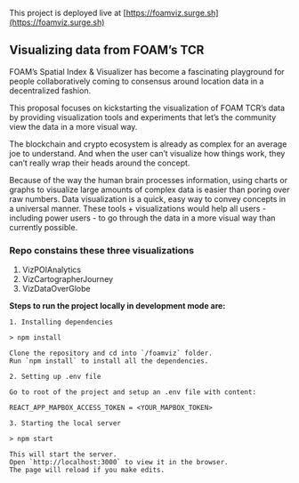 This project is deployed live at [https://foamviz.surge.sh](https://foamviz.surge.sh)

##  Visualizing data from FOAM’s TCR

FOAM’s Spatial Index & Visualizer has become a fascinating playground for people collaboratively coming to consensus around location data in a decentralized fashion.

This proposal focuses on kickstarting the visualization of FOAM TCR’s data by providing visualization tools and experiments that let’s the community view the data in a more visual way.

The blockchain and crypto ecosystem is already as complex for an average joe to understand. And when the user can’t visualize how things work, they can’t really wrap their heads around the concept.

Because of the way the human brain processes information, using charts or graphs to visualize large amounts of complex data is easier than poring over raw numbers. Data visualization is a quick, easy way to convey concepts in a universal manner.
These tools + visualizations would help all users - including power users - to go through the data in a more visual way than currently possible.

### Repo constains these three visualizations

1. VizPOIAnalytics
2. VizCartographerJourney
3. VizDataOverGlobe

**Steps to run the project locally in development mode are:**

```
1. Installing dependencies

> npm install

Clone the repository and cd into `/foamviz` folder.
Run `npm install` to install all the dependencies.

2. Setting up .env file

Go to root of the project and setup an .env file with content:

REACT_APP_MAPBOX_ACCESS_TOKEN = <YOUR_MAPBOX_TOKEN> 

3. Starting the local server 

> npm start

This will start the server.
Open `http://localhost:3000` to view it in the browser.
The page will reload if you make edits.
```